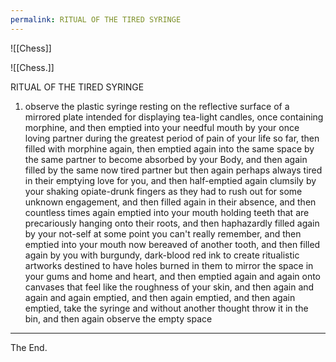```yaml
---
permalink: RITUAL OF THE TIRED SYRINGE
---
```


![[Chess]]



![[Chess.]]


RITUAL OF THE TIRED SYRINGE
1. observe the plastic syringe resting on the reflective surface of a mirrored plate intended for displaying tea-light candles, once containing morphine, and then emptied into your needful mouth by your once loving partner during the greatest period of pain of your life so far, then filled with morphine again, then emptied again into the same space by the same partner to become absorbed by your Body, and then again filled by the same now tired partner but then again perhaps always tired in their emptying love for you, and then half-emptied again clumsily by your shaking opiate-drunk fingers as they had to rush out for some unknown engagement, and then filled again in their absence, and then countless times again emptied into your mouth holding teeth that are precariously hanging onto their roots, and then haphazardly filled again by your not-self at some point you can't really remember, and then emptied into your mouth now bereaved of another tooth, and then filled again by you with burgundy, dark-blood red ink to create ritualistic artworks destined to have holes burned in them to mirror the space in your gums and home and heart, and then emptied again and again onto canvases that feel like the roughness of your skin, and then again and again and again emptied, and then again emptied, and then again emptied, take the syringe and without another thought throw it in the bin, and then again observe the empty space





---



The End. 


